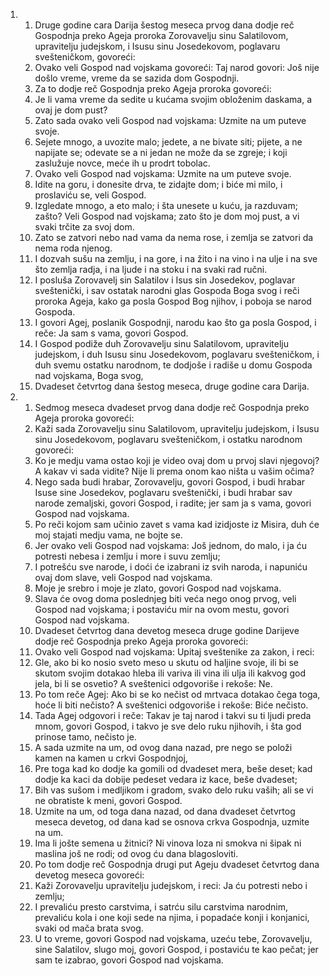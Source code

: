 <ol>
  <li>
    <ol>
      <li>Druge godine cara Darija šestog meseca prvog dana dodje reč Gospodnja preko Ageja proroka Zorovavelju sinu Salatilovom, upravitelju judejskom, i Isusu sinu Josedekovom, poglavaru svešteničkom, govoreći:</li>
      <li>Ovako veli Gospod nad vojskama govoreći: Taj narod govori: Još nije došlo vreme, vreme da se sazida dom Gospodnji.</li>
      <li>Za to dodje reč Gospodnja preko Ageja proroka govoreći:</li>
      <li>Je li vama vreme da sedite u kućama svojim obloženim daskama, a ovaj je dom pust?</li>
      <li>Zato sada ovako veli Gospod nad vojskama: Uzmite na um puteve svoje.</li>
      <li>Sejete mnogo, a uvozite malo; jedete, a ne bivate siti; pijete, a ne napijate se; odevate se a ni jedan ne može da se zgreje; i koji zaslužuje novce, meće ih u prodrt tobolac.</li>
      <li>Ovako veli Gospod nad vojskama: Uzmite na um puteve svoje.</li>
      <li>Idite na goru, i donesite drva, te zidajte dom; i biće mi milo, i proslaviću se, veli Gospod.</li>
      <li>Izgledate mnogo, a eto malo; i šta unesete u kuću, ja razduvam; zašto? Veli Gospod nad vojskama; zato što je dom moj pust, a vi svaki trčite za svoj dom.</li>
      <li>Zato se zatvori nebo nad vama da nema rose, i zemlja se zatvori da nema roda njenog.</li>
      <li>I dozvah sušu na zemlju, i na gore, i na žito i na vino i na ulje i na sve što zemlja radja, i na ljude i na stoku i na svaki rad ručni.</li>
      <li>I posluša Zorovavelj sin Salatilov i Isus sin Josedekov, poglavar sveštenički, i sav ostatak narodni glas Gospoda Boga svog i reči proroka Ageja, kako ga posla Gospod Bog njihov, i poboja se narod Gospoda.</li>
      <li>I govori Agej, poslanik Gospodnji, narodu kao što ga posla Gospod, i reče: Ja sam s vama, govori Gospod.</li>
      <li>I Gospod podiže duh Zorovavelju sinu Salatilovom, upravitelju judejskom, i duh Isusu sinu Josedekovom, poglavaru svešteničkom, i duh svemu ostatku narodnom, te dodjoše i radiše u domu Gospoda nad vojskama, Boga svog,</li>
      <li>Dvadeset četvrtog dana šestog meseca, druge godine cara Darija.</li>
    </ol>
  </li>
  <li>
    <ol>
      <li>Sedmog meseca dvadeset prvog dana dodje reč Gospodnja preko Ageja proroka govoreći:</li>
      <li>Kaži sada Zorovavelju sinu Salatilovom, upravitelju judejskom, i Isusu sinu Josedekovom, poglavaru svešteničkom, i ostatku narodnom govoreći:</li>
      <li>Ko je medju vama ostao koji je video ovaj dom u prvoj slavi njegovoj? A kakav vi sada vidite? Nije li prema onom kao ništa u vašim očima?</li>
      <li>Nego sada budi hrabar, Zorovavelju, govori Gospod, i budi hrabar Isuse sine Josedekov, poglavaru sveštenički, i budi hrabar sav narode zemaljski, govori Gospod, i radite; jer sam ja s vama, govori Gospod nad vojskama.</li>
      <li>Po reči kojom sam učinio zavet s vama kad izidjoste iz Misira, duh će moj stajati medju vama, ne bojte se.</li>
      <li>Jer ovako veli Gospod nad vojskama: Još jednom, do malo, i ja ću potresti nebesa i zemlju i more i suvu zemlju;</li>
      <li>I potrešću sve narode, i doći će izabrani iz svih naroda, i napuniću ovaj dom slave, veli Gospod nad vojskama.</li>
      <li>Moje je srebro i moje je zlato, govori Gospod nad vojskama.</li>
      <li>Slava će ovog doma poslednjeg biti veća nego onog prvog, veli Gospod nad vojskama; i postaviću mir na ovom mestu, govori Gospod nad vojskama.</li>
      <li>Dvadeset četvrtog dana devetog meseca druge godine Darijeve dodje reč Gospodnja preko Ageja proroka govoreći:</li>
      <li>Ovako veli Gospod nad vojskama: Upitaj sveštenike za zakon, i reci:</li>
      <li>Gle, ako bi ko nosio sveto meso u skutu od haljine svoje, ili bi se skutom svojim dotakao hleba ili variva ili vina ili ulja ili kakvog god jela, bi li se osvetio? A sveštenici odgovoriše i rekoše: Ne.</li>
      <li>Po tom reče Agej: Ako bi se ko nečist od mrtvaca dotakao čega toga, hoće li biti nečisto? A sveštenici odgovoriše i rekoše: Biće nečisto.</li>
      <li>Tada Agej odgovori i reče: Takav je taj narod i takvi su ti ljudi preda mnom, govori Gospod, i takvo je sve delo ruku njihovih, i šta god prinose tamo, nečisto je.</li>
      <li>A sada uzmite na um, od ovog dana nazad, pre nego se položi kamen na kamen u crkvi Gospodnjoj,</li>
      <li>Pre toga kad ko dodje ka gomili od dvadeset mera, beše deset; kad dodje ka kaci da dobije pedeset vedara iz kace, beše dvadeset;</li>
      <li>Bih vas sušom i medljikom i gradom, svako delo ruku vaših; ali se vi ne obratiste k meni, govori Gospod.</li>
      <li>Uzmite na um, od toga dana nazad, od dana dvadeset četvrtog meseca devetog, od dana kad se osnova crkva Gospodnja, uzmite na um.</li>
      <li>Ima li jošte semena u žitnici? Ni vinova loza ni smokva ni šipak ni maslina još ne rodi; od ovog ću dana blagosloviti.</li>
      <li>Po tom dodje reč Gospodnja drugi put Ageju dvadeset četvrtog dana devetog meseca govoreći:</li>
      <li>Kaži Zorovavelju upravitelju judejskom, i reci: Ja ću potresti nebo i zemlju;</li>
      <li>I prevaliću presto carstvima, i satrću silu carstvima narodnim, prevaliću kola i one koji sede na njima, i popadaće konji i konjanici, svaki od mača brata svog.</li>
      <li>U to vreme, govori Gospod nad vojskama, uzeću tebe, Zorovavelju, sine Salatilov, slugo moj, govori Gospod, i postaviću te kao pečat; jer sam te izabrao, govori Gospod nad vojskama.</li>
    </ol>
  </li>
</ol>